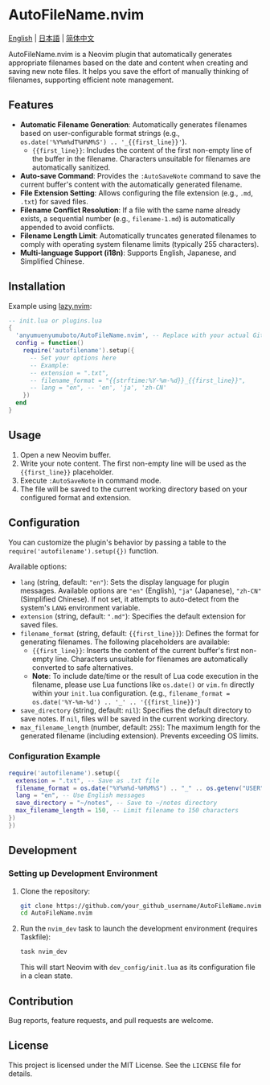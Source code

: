 # AutoFileName.nvim

[English](README.md) | [日本語](doc/README_ja.md) | [简体中文](doc/README_zh-CN.md)

AutoFileName.nvim is a Neovim plugin that automatically generates appropriate filenames based on the date and content when creating and saving new note files. It helps you save the effort of manually thinking of filenames, supporting efficient note management.

## Features

*   **Automatic Filename Generation**: Automatically generates filenames based on user-configurable format strings (e.g., `os.date('%Y%m%dT%H%M%S') .. '_{{first_line}}'`).
    *   `{{first_line}}`: Includes the content of the first non-empty line of the buffer in the filename. Characters unsuitable for filenames are automatically sanitized.
*   **Auto-save Command**: Provides the `:AutoSaveNote` command to save the current buffer's content with the automatically generated filename.
*   **File Extension Setting**: Allows configuring the file extension (e.g., `.md`, `.txt`) for saved files.
*   **Filename Conflict Resolution**: If a file with the same name already exists, a sequential number (e.g., `filename-1.md`) is automatically appended to avoid conflicts.
*   **Filename Length Limit**: Automatically truncates generated filenames to comply with operating system filename limits (typically 255 characters).
*   **Multi-language Support (i18n)**: Supports English, Japanese, and Simplified Chinese.

## Installation

Example using [lazy.nvim](https://github.com/folke/lazy.nvim):

```lua
-- init.lua or plugins.lua
{
  'anyumuenyumuboto/AutoFileName.nvim', -- Replace with your actual GitHub repository path
  config = function()
    require('autofilename').setup({
      -- Set your options here
      -- Example:
      -- extension = ".txt",
      -- filename_format = "{{strftime:%Y-%m-%d}}_{{first_line}}",
      -- lang = "en", -- 'en', 'ja', 'zh-CN'
    })
  end
}
```

## Usage

1.  Open a new Neovim buffer.
2.  Write your note content. The first non-empty line will be used as the `{{first_line}}` placeholder.
3.  Execute `:AutoSaveNote` in command mode.
4.  The file will be saved to the current working directory based on your configured format and extension.

## Configuration

You can customize the plugin's behavior by passing a table to the `require('autofilename').setup({})` function.

Available options:

*   `lang` (string, default: `"en"`): Sets the display language for plugin messages. Available options are `"en"` (English), `"ja"` (Japanese), `"zh-CN"` (Simplified Chinese). If not set, it attempts to auto-detect from the system's `LANG` environment variable.
*   `extension` (string, default: `".md"`): Specifies the default extension for saved files.
*   `filename_format` (string, default: `{{first_line}}`): Defines the format for generating filenames. The following placeholders are available:
    *   `{{first_line}}`: Inserts the content of the current buffer's first non-empty line. Characters unsuitable for filenames are automatically converted to safe alternatives.
    *   **Note**: To include date/time or the result of Lua code execution in the filename, please use Lua functions like `os.date()` or `vim.fn` directly within your `init.lua` configuration.
        (e.g., `filename_format = os.date('%Y-%m-%d') .. '_' .. '{{first_line}}'`)
*   `save_directory` (string, default: `nil`): Specifies the default directory to save notes. If `nil`, files will be saved in the current working directory.
*   `max_filename_length` (number, default: `255`): The maximum length for the generated filename (including extension). Prevents exceeding OS limits.

### Configuration Example

```lua
require('autofilename').setup({
  extension = ".txt", -- Save as .txt file
  filename_format = os.date("%Y%m%d-%H%M%S") .. "_" .. os.getenv("USER") .. "_{{first_line}}",
  lang = "en", -- Use English messages
  save_directory = "~/notes", -- Save to ~/notes directory
  max_filename_length = 150, -- Limit filename to 150 characters
})
})
```

## Development

### Setting up Development Environment

1.  Clone the repository:
    ```bash
    git clone https://github.com/your_github_username/AutoFileName.nvim.git
    cd AutoFileName.nvim
    ```
2.  Run the `nvim_dev` task to launch the development environment (requires Taskfile):
    ```bash
    task nvim_dev
    ```
    This will start Neovim with `dev_config/init.lua` as its configuration file in a clean state.

## Contribution

Bug reports, feature requests, and pull requests are welcome.

## License

This project is licensed under the MIT License. See the `LICENSE` file for details.

